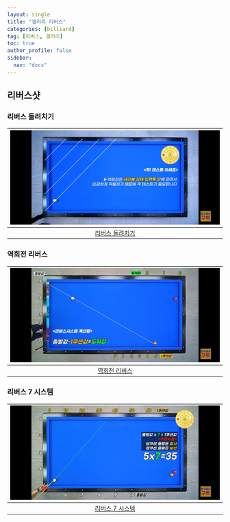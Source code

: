 ```yaml
---
layout: single
title: "갤러리 리버스"
categories: [billiard]
tag: [리버스, 갤러리]
toc: true
author_profile: false
sidebar:
  nav: "docs"
---
```


## 리버스샷

### 리버스 돌려치기

| [![리버스 돌려치기](/images/%EB%A6%AC%EB%B2%84%EC%8A%A4%20%EB%8F%8C%EB%A0%A4%EC%B9%98%EA%B8%B0.png)](https://docs.google.com/presentation/d/1M__zQPnHPRkR5f3nbVqtG_41gHzAdGzv/edit?usp=sharing&ouid=114978849290694301670&rtpof=true&sd=true) |
| :---: |
| [리버스 돌려치기](https://youtu.be/qvxW5uwo2Xw) |

### 역회전 리버스

| [![역회전 리버스 1](/images/%EC%97%AD%ED%9A%8C%EC%A0%84%20%EB%A6%AC%EB%B2%84%EC%8A%A4%201.png)](https://docs.google.com/presentation/d/1gEOnZ5U2zbl9-DZIipPo2I5-7wQH4lVj/edit?usp=sharing&ouid=114978849290694301670&rtpof=true&sd=true) |
| :---: |
| [역회전 리버스](https://youtu.be/1PSncZbbBW0) |

### 리버스 7 시스템

| [![리버스 7 시스템 1](/images/%EB%A6%AC%EB%B2%84%EC%8A%A4%207%EC%8B%9C%EC%8A%A4%ED%85%9C%201.jpg)](https://docs.google.com/presentation/d/1qmp6Tg8jx0E6XVcSgVlswu7g1qFfA2KH/edit?usp=sharing&ouid=114978849290694301670&rtpof=true&sd=true) |
| :---: |
| [리버스 7 시스템](https://youtu.be/MQeQpMAxXvQ?si=7geORbWcLMfL-83z) |
